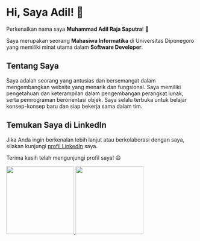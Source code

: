 # Hi, Saya Adil! 👋

<!--
**adilraja11/adilraja11** is a ✨ _special_ ✨ repository because its `README.md` (this file) appears on your GitHub profile.

Here are some ideas to get you started:

- 🔭 I’m currently working on ...
- 🌱 I’m currently learning ...
- 👯 I’m looking to collaborate on ...
- 🤔 I’m looking for help with ...
- 💬 Ask me about ...
- 📫 How to reach me: ...
- 😄 Pronouns: ...
- ⚡ Fun fact: ...
-->
Perkenalkan nama saya **Muhammad Adil Raja Saputra**! 👋

Saya merupakan seorang **Mahasiwa Informatika** di Universitas Diponegoro yang memiliki minat utama dalam **Software Developer**. 

## Tentang Saya
Saya adalah seorang yang antusias dan bersemangat dalam mengembangkan website yang menarik dan fungsional. Saya memiliki pengetahuan dan keterampilan dalam pengembangan perangkat lunak, serta pemrograman berorientasi objek. Saya selalu terbuka untuk belajar konsep-konsep baru dan siap bekerja sama dalam tim.

## Temukan Saya di LinkedIn
Jika Anda ingin berkenalan lebih lanjut atau berkolaborasi dengan saya, silakan kunjungi [profil LinkedIn](https://www.linkedin.com/in/muhammadadilrajasaputra/) saya.

Terima kasih telah mengunjungi profil saya! 😄

<p align="left">
<a href="https://github.com/gilangadhan">
  <img height="180em" src="https://github-readme-stats-eight-theta.vercel.app/api?username=adilraja11&show_icons=true&theme=algolia&include_all_commits=true&count_private=true"/>
  <img height="180em" src="https://github-readme-stats-eight-theta.vercel.app/api/top-langs/?username=adilraja11&layout=compact&langs_count=8&theme=algolia"/>
</a>
</p>
